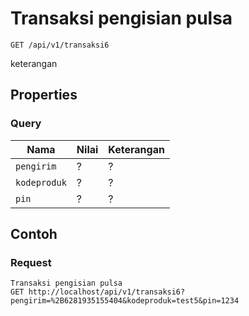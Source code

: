 # Transaksi pengisian pulsa
```http
GET /api/v1/transaksi6
```
keterangan
## Properties
### Query
Nama  | Nilai | Keterangan
--- | --- | ---
<code>pengirim</code> | ? | ?
<code>kodeproduk</code> | ? | ?
<code>pin</code> | ? | ?

## Contoh

### Request
```http
Transaksi pengisian pulsa
GET http://localhost/api/v1/transaksi6?pengirim=%2B6281935155404&kodeproduk=test5&pin=1234
```

